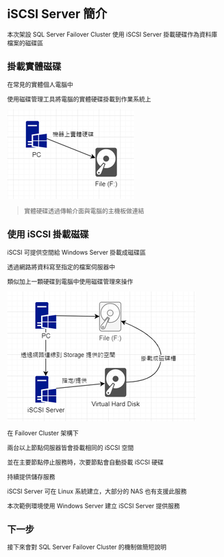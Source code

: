 
# iSCSI Server 簡介

本次架設 SQL Server Failover Cluster 使用 iSCSI Server 掛載硬碟作為資料庫檔案的磁碟區

## 掛載實體磁碟

在常見的實體個人電腦中

使用磁碟管理工具將電腦的實體硬碟掛載到作業系統上

![](https://raw.githubusercontent.com/txstudio/2020-12th-ironman/master/images/03/graphic-volumn-common.gif)

> 實體硬碟透過傳輸介面與電腦的主機板做連結

## 使用 iSCSI 掛載磁碟

iSCSI 可提供空間給 Windows Server 掛載成磁碟區

透過網路將資料寫至指定的檔案伺服器中

類似加上一顆硬碟到電腦中使用磁碟管理來操作

![](https://raw.githubusercontent.com/txstudio/2020-12th-ironman/master/images/03/graphic-volumn-with-iscsi-server.gif)

在 Failover Cluster 架構下

兩台以上節點伺服器皆會掛載相同的 iSCSI 空間

並在主要節點停止服務時，次要節點會自動掛載 iSCSI 硬碟

持續提供儲存服務

iSCSI Server 可在 Linux 系統建立，大部分的 NAS 也有支援此服務

本次範例環境使用 Windows Server 建立 iSCSI Server 提供服務

## 下一步

接下來會對 SQL Server Failover Cluster 的機制做簡短說明